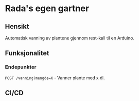 # Rada's egen gartner

## Hensikt
Automatisk vanning av plantene gjennom rest-kall til en Arduino. 

## Funksjonalitet

### Endepunkter
`POST /vanning?mengde=X` - Vanner plante med x dl. 

## CI/CD